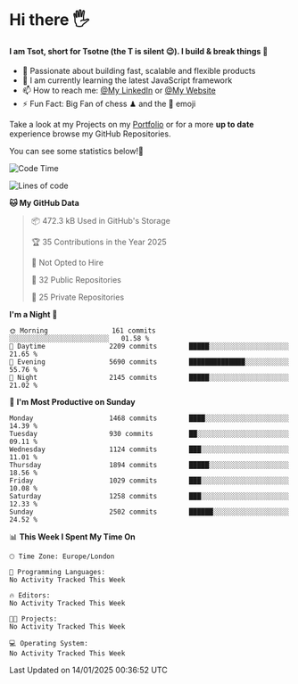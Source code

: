 # Hi there :raised_hand_with_fingers_splayed:
#### I am Tsot, short for Tsotne (the T is silent :wink:). I build & break things :space_invader:
- :telescope: Passionate about building fast, scalable and flexible products
- :seedling: I am currently learning the latest JavaScript framework 
- :mailbox: How to reach me: [@My LinkedIn](https://www.linkedin.com/in/tsotne-gvadzabia/) or [@My Website](https://tsotne.co.uk/contact)
- :zap: Fun Fact: Big Fan of chess ♟ and the 👾 emoji

Take a look at my Projects on my [Portfolio](https://tsotne.co.uk/) or for a more **up to date** experience browse my GitHub Repositories.

You can see some statistics below!:space_invader:
<!--START_SECTION:waka-->
![Code Time](http://img.shields.io/badge/Code%20Time-761%20hrs%202%20mins-blue)

![Lines of code](https://img.shields.io/badge/From%20Hello%20World%20I%27ve%20Written-6.9%20million%20lines%20of%20code-blue)

**🐱 My GitHub Data** 

> 📦 472.3 kB Used in GitHub's Storage 
 > 
> 🏆 35 Contributions in the Year 2025
 > 
> 🚫 Not Opted to Hire
 > 
> 📜 32 Public Repositories 
 > 
> 🔑 25 Private Repositories 
 > 
**I'm a Night 🦉** 

```text
🌞 Morning                161 commits         ░░░░░░░░░░░░░░░░░░░░░░░░░   01.58 % 
🌆 Daytime                2209 commits        █████░░░░░░░░░░░░░░░░░░░░   21.65 % 
🌃 Evening                5690 commits        ██████████████░░░░░░░░░░░   55.76 % 
🌙 Night                  2145 commits        █████░░░░░░░░░░░░░░░░░░░░   21.02 % 
```
📅 **I'm Most Productive on Sunday** 

```text
Monday                   1468 commits        ████░░░░░░░░░░░░░░░░░░░░░   14.39 % 
Tuesday                  930 commits         ██░░░░░░░░░░░░░░░░░░░░░░░   09.11 % 
Wednesday                1124 commits        ███░░░░░░░░░░░░░░░░░░░░░░   11.01 % 
Thursday                 1894 commits        █████░░░░░░░░░░░░░░░░░░░░   18.56 % 
Friday                   1029 commits        ███░░░░░░░░░░░░░░░░░░░░░░   10.08 % 
Saturday                 1258 commits        ███░░░░░░░░░░░░░░░░░░░░░░   12.33 % 
Sunday                   2502 commits        ██████░░░░░░░░░░░░░░░░░░░   24.52 % 
```


📊 **This Week I Spent My Time On** 

```text
🕑︎ Time Zone: Europe/London

💬 Programming Languages: 
No Activity Tracked This Week

🔥 Editors: 
No Activity Tracked This Week

🐱‍💻 Projects: 
No Activity Tracked This Week

💻 Operating System: 
No Activity Tracked This Week
```


 Last Updated on 14/01/2025 00:36:52 UTC
<!--END_SECTION:waka-->
